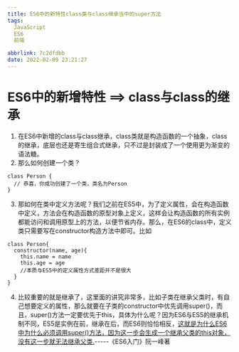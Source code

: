 ```yaml
---
title: ES6中的新特性class类与class继承当中的super方法
tags: 
  JavaScript
  ES6
  前端

abbrlink: 7c2dfdbb
date: 2022-02-09 23:21:27
---
```

# ES6中的新增特性 ==> class与class的继承
1. 在ES6中新增的class与class继承，class类就是构造函数的一个抽象，class的继承，底层也还是寄生组合式继承，只不过是封装成了一个使用更为渐变的语法糖。
2. 那么如何创建一个类？
```
class Person {
  // 恭喜，你成功创建了一个类，类名为Person
} 
```
3. 那如何在类中定义方法呢？我们之前在ES5中，为了定义属性，会在构造函数中定义，方法会在构造函数的原型对象上定义，这样会让构造函数的所有实例都能访问和调用原型上的方法，以便节省内存。那么，在ES6的class中，定义类只需要写在constructor构造方法中即可。比如
```
class Person{
  constructor(name, age){
    this.name = name
    this.age = age
    //本质与ES5中的定义属性方式差距并不是很大
  }
}
```
4. 比较重要的就是继承了，这里面的讲究非常多，比如子类在继承父类时，有自己想要定义的属性，那么就要在子类的constructor中优先调用super()，而且，super()方法一定要优先于this，具体为什么呢？因为ES6与ES5的继承机制不同，ES5是实例在前，继承在后，而ES6则恰恰相反，[这就是为什么ES6中为什么必须调用super()方法，因为这一步会生成一个继承父类的this对象，没有这一步就无法继承父类.](https://es6.ruanyifeng.com/#docs/class-extends)-----《ES6入门》阮一峰著

